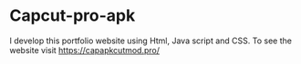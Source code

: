 # Capcut-pro-apk
I develop this portfolio website using Html, Java script and CSS. To see the website visit https://capapkcutmod.pro/
